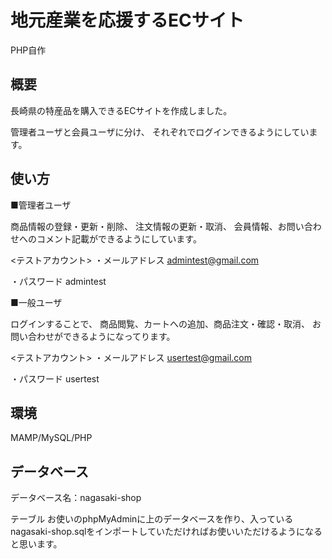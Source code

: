 # 地元産業を応援するECサイト
PHP自作

## 概要
長崎県の特産品を購入できるECサイトを作成しました。

管理者ユーザと会員ユーザに分け、
それぞれでログインできるようにしています。

## 使い方
■管理者ユーザ

商品情報の登録・更新・削除、
注文情報の更新・取消、
会員情報、お問い合わせへのコメント記載ができるようにしています。

<テストアカウント>
・メールアドレス
admintest@gmail.com

・パスワード
admintest

■一般ユーザ

ログインすることで、
商品閲覧、カートへの追加、商品注文・確認・取消、
お問い合わせができるようになってります。

<テストアカウント>
・メールアドレス
usertest@gmail.com

・パスワード
usertest

## 環境
MAMP/MySQL/PHP


## データベース
データベース名：nagasaki-shop 

テーブル
お使いのphpMyAdminに上のデータベースを作り、入っているnagasaki-shop.sqlをインポートしていただければお使いいただけるようになると思います。